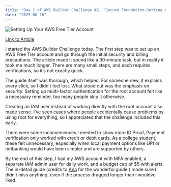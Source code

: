 ```yaml
---
title: 'Day 1 of AWS Builder Challenge #2, "Secure Foundation-Setting Up Your AWS Free Tier Account" '
date: "2025-08-16"
---
```

![Setting Up Your AWS Free Tier Account](https://prod-assets.cosmic.aws.dev/a/31Ij0PVS5EItadUDGpkkiIiN003/free.webp)

[Link to Article](https://builder.aws.com/content/2lYwQJ47Sq8C76VkFUDisXB7VnN/secure-foundation-setting-up-your-aws-free-tier-account)

I started the AWS Builder Challenge today. The first step was to set up an AWS Free Tier account and go through the initial security and billing precautions. The article made it sound like a 30-minute task, but in reality it took me much longer. There are many small steps, and each requires verifications, so it’s not exactly quick.

The guide itself was thorough, which helped. For someone new, it explains every click, so I didn’t feel lost. What stood out was the emphasis on security. Setting up multi-factor authentication for the root account felt like a necessary reminder, too many people skip it otherwise.

Creating an IAM user instead of working directly with the root account also made sense. I’ve seen cases where people accidentally cause problems by using root for everything, so I appreciated that the challenge included this early.

There were some inconveniences.I needed to show more ID Proof, Payment verification only worked with credit or debit cards. As a college student, these felt unnecessary, especially when local payment options like UPI or netbanking would have been simpler and are supported by others.


By the end of this step, I had my AWS account with MFA enabled, a separate IAM admin user for daily work, and a budget cap of $5 with alerts. The in-detail guide (credits to [Ana](https://builder.aws.com/community/@ana) for the wonderful guide ) made sure I didn’t miss anything, even if the process dragged longer than i wouldve liked.
